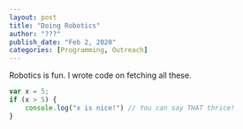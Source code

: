 ```yaml
---
layout: post
title: "Doing Robotics"
author: "???"
publish_date: "Feb 2, 2020"
categories: [Programming, Outreach]
---
```


Robotics is fun. I wrote code on fetching all these.

```js
var x = 5;
if (x > 5) {
    console.log("x is nice!") // You can say THAT thrice!
}
```